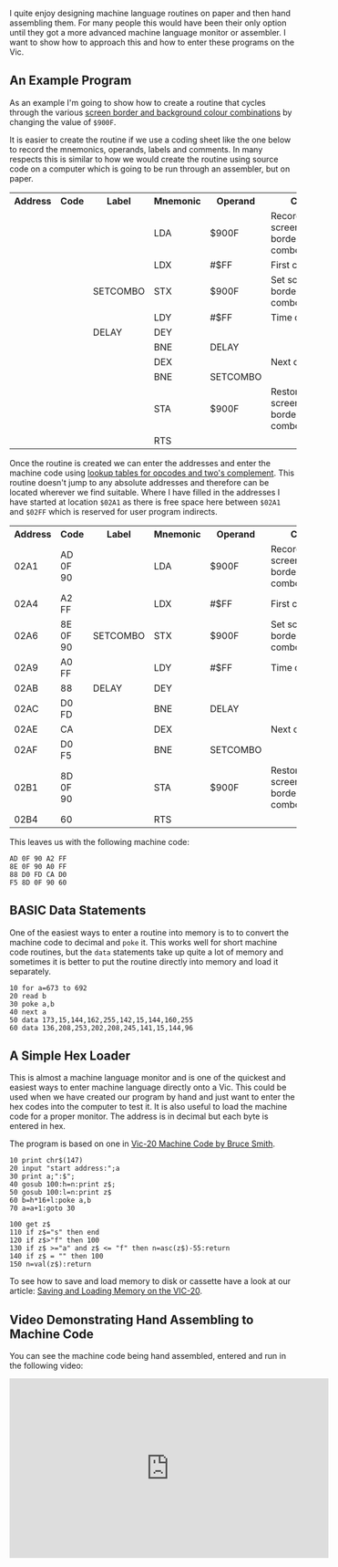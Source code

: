 I quite enjoy designing machine language routines on paper and then hand assembling them.  For many people this would have been their only option until they got a more advanced machine language monitor or assembler.  I want to show how to approach this and how to enter these programs on the Vic.


## An Example Program

As an example I'm going to show how to create a routine that cycles through the various [screen border and background colour combinations](https://archive.org/details/VIC-20ProgrammersReferenceGuide1stEdition6thPrinti/page/n279 "VIC-20 Programmers Reference Guide, page 265") by changing the value of `$900F`.

It is easier to create the routine if we use a coding sheet like the one below to record the mnemonics, operands, labels and comments.  In many respects this is similar to how we would create the routine using source code on a computer which is going to be run through an assembler, but on paper.

<div class="neatTable-responsive">
  <table class="neatTable">
    <tr>
      <th>Address</th>
      <th>Code</th>
      <th>Label</th>
      <th>Mnemonic</th>
      <th>Operand</th>
      <th>Comment</th>
    </tr>
    <tr><td class="right"></td><td></td><td></td><td class="centre">LDA</td><td>$900F</td><td>Record initial screen border/background combo</td></tr>
    <tr><td class="right"></td><td></td><td></td><td class="centre">LDX</td><td>#$FF</td><td>First combo is $FF</td></tr>
    <tr><td class="right"></td><td></td><td>SETCOMBO</td><td class="centre">STX</td><td>$900F</td><td>Set screen border/background combo</td></tr>
    <tr><td class="right"></td><td></td><td></td><td class="centre">LDY</td><td>#$FF</td><td>Time delay</td></tr>
    <tr><td class="right"></td><td></td><td>DELAY</td><td class="centre">DEY</td><td></td><td></td></tr>
    <tr><td class="right"></td><td></td><td></td><td class="centre">BNE</td><td>DELAY</td><td></td></tr>
    <tr><td class="right"></td><td></td><td></td><td class="centre">DEX</td><td></td><td>Next combo</td></tr>
    <tr><td class="right"></td><td></td><td></td><td class="centre">BNE</td><td>SETCOMBO</td><td></td></tr>
    <tr><td class="right"></td><td></td><td></td><td class="centre">STA</td><td>$900F</td><td>Restore initial screen border/background combo</td></tr>
    <tr><td class="right"></td><td></td><td></td><td class="centre">RTS</td><td></td><td></td></tr>
  </table>
</div>



Once the routine is created we can enter the addresses and enter the machine code using [lookup tables for opcodes and two's complement](/articles/6502-machine-language-tables-and-aids/ "6502 Machine Language Tables and Aids").  This routine doesn't jump to any absolute addresses and therefore can be located wherever we find suitable.  Where I have filled in the addresses I have started at location `$02A1` as there is free space here between `$02A1` and `$02FF` which is reserved for user program indirects.


<div class="neatTable-responsive">
  <table class="neatTable">
    <tr>
      <th>Address</th>
      <th style="width: 6em;">Code</th>
      <th>Label</th>
      <th>Mnemonic</th>
      <th>Operand</th>
      <th>Comment</th>
    </tr>
    <tr><td class="right">02A1</td><td>AD 0F 90</td><td></td><td class="centre">LDA</td><td>$900F</td><td>Record initial screen border/background combo</td></tr>
    <tr><td class="right">02A4</td><td>A2 FF</td><td></td><td class="centre">LDX</td><td>#$FF</td><td>First combo is $FF</td></tr>
    <tr><td class="right">02A6</td><td>8E 0F 90</td><td>SETCOMBO</td><td class="centre">STX</td><td>$900F</td><td>Set screen border/background combo</td></tr>
    <tr><td class="right">02A9</td><td>A0 FF</td><td></td><td class="centre">LDY</td><td>#$FF</td><td>Time delay</td></tr>
    <tr><td class="right">02AB</td><td>88</td><td>DELAY</td><td class="centre">DEY</td><td></td><td></td></tr>
    <tr><td class="right">02AC</td><td>D0 FD</td><td></td><td class="centre">BNE</td><td>DELAY</td><td></td></tr>
    <tr><td class="right">02AE</td><td>CA</td><td></td><td class="centre">DEX</td><td></td><td>Next combo</td></tr>
    <tr><td class="right">02AF</td><td>D0 F5</td><td></td><td class="centre">BNE</td><td>SETCOMBO</td><td></td></tr>
    <tr><td class="right">02B1</td><td>8D 0F 90</td><td></td><td class="centre">STA</td><td>$900F</td><td>Restore initial screen border/background combo</td></tr>
    <tr><td class="right">02B4</td><td>60</td><td></td><td class="centre">RTS</td><td></td><td></td></tr>
  </table>
</div>


This leaves us with the following machine code:

``` text
AD 0F 90 A2 FF
8E 0F 90 A0 FF
88 D0 FD CA D0
F5 8D 0F 90 60
```

## BASIC Data Statements
One of the easiest ways to enter a routine into memory is to to convert the machine code to decimal and `poke` it.  This works well for short machine code routines, but the `data` statements take up quite a lot of memory and sometimes it is better to put the routine directly into memory and load it separately.

``` basic
10 for a=673 to 692
20 read b
30 poke a,b
40 next a
50 data 173,15,144,162,255,142,15,144,160,255
60 data 136,208,253,202,208,245,141,15,144,96
```


## A Simple Hex Loader
This is almost a machine language monitor and is one of the quickest and easiest ways to enter machine language directly onto a Vic.  This could be used when we have created our program by hand and just want to enter the hex codes into the computer to test it.  It is also useful to load the machine code for a proper monitor.  The address is in decimal but each byte is entered in hex.

The program is based on one in [Vic-20 Machine Code by Bruce Smith](https://archive.org/details/VIC-20_Machine_Code/page/n27 "Vic-20 Machine Code, Page 22").

``` basic
10 print chr$(147)
20 input "start address:";a
30 print a;":$";
40 gosub 100:h=n:print z$;
50 gosub 100:l=n:print z$
60 b=h*16+l:poke a,b
70 a=a+1:goto 30

100 get z$
110 if z$="s" then end
120 if z$>"f" then 100
130 if z$ >="a" and z$ <= "f" then n=asc(z$)-55:return
140 if z$ = "" then 100
150 n=val(z$):return
```

To see how to save and load memory to disk or cassette have a look at our article: [Saving and Loading Memory on the VIC-20](/articles/saving-and-loading-memory-on-the-vic-20/).

## Video Demonstrating Hand Assembling to Machine Code

You can see the machine code being hand assembled, entered and run in the following video:

<div class="youtube-wrapper">
<iframe width="560" height="315" src="https://www.youtube.com/embed/qlZF1oGgnio" frameborder="0" allow="accelerometer; autoplay; encrypted-media; gyroscope; picture-in-picture" allowfullscreen></iframe>
</div>
